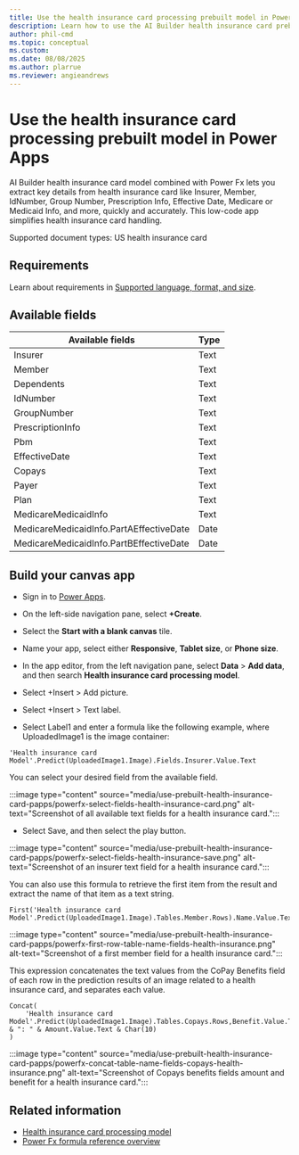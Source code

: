 ```yaml
---
title: Use the health insurance card processing prebuilt model in Power Apps
description: Learn how to use the AI Builder health insurance card prebuilt model in Power Apps.
author: phil-cmd
ms.topic: conceptual
ms.custom: 
ms.date: 08/08/2025
ms.author: plarrue
ms.reviewer: angieandrews
---
```


# Use the health insurance card processing prebuilt model in Power Apps

AI Builder health insurance card model combined with Power Fx lets you extract key details from health insurance card like Insurer, Member, IdNumber, Group Number, Prescription Info, Effective Date, Medicare or Medicaid Info, and more, quickly and accurately. This low-code app simplifies health insurance card handling.

Supported document types: US health insurance card

## Requirements

Learn about requirements in [Supported language, format, and size](prebuilt-health-insurance-card.md#supported-language-format-and-size).

## Available fields

|Available fields|	Type|
|-----------------|-----|
|Insurer|Text|
|Member|Text|
|Dependents|Text|
|IdNumber|Text|
|GroupNumber|Text|
|PrescriptionInfo|Text|
|Pbm|Text|
|EffectiveDate|Text|
|Copays|Text|
|Payer|Text|
|Plan|Text|
|MedicareMedicaidInfo|Text|
|MedicareMedicaidInfo.PartAEffectiveDate|Date|
|MedicareMedicaidInfo.PartBEffectiveDate	|Date|

## Build your canvas app

- Sign in to [Power Apps](https://make.powerapps.com/).

- On the left-side navigation pane, select **+Create**.

- Select the **Start with a blank canvas** tile.

- Name your app, select either **Responsive**, **Tablet size**, or **Phone size**.

- In the app editor, from the left navigation pane, select **Data** > **Add data**, and then search **Health insurance card processing model**.

- Select +Insert > Add picture.

- Select +Insert > Text label.

- Select Label1 and enter a formula like the following example, where UploadedImage1 is the image container:

 ```power-fx
'Health insurance card Model'.Predict(UploadedImage1.Image).Fields.Insurer.Value.Text
```
You can select your desired field from the available field.

:::image type="content" source="media/use-prebuilt-health-insurance-card-papps/powerfx-select-fields-health-insurance-card.png" alt-text="Screenshot of all available text fields for a health insurance card.":::

-  Select Save, and then select the play button.

:::image type="content" source="media/use-prebuilt-health-insurance-card-papps/powerfx-select-fields-health-insurance-save.png" alt-text="Screenshot of an insurer text field for a health insurance card.":::

You can also use this formula to retrieve the first item from the result and extract the name of that item as a text string.

```power-fx
First('Health insurance card Model'.Predict(UploadedImage1.Image).Tables.Member.Rows).Name.Value.Text
```

:::image type="content" source="media/use-prebuilt-health-insurance-card-papps/powerfx-first-row-table-name-fields-health-insurance.png" alt-text="Screenshot of a first member field for a health insurance card.":::

This expression concatenates the text values from the CoPay Benefits field of each row in the prediction results of an image related to a health insurance card, and separates each value.

```power-fx
Concat(
    'Health insurance card Model'.Predict(UploadedImage1.Image).Tables.Copays.Rows,Benefit.Value.Text & ": " & Amount.Value.Text & Char(10)
)
```

:::image type="content" source="media/use-prebuilt-health-insurance-card-papps/powerfx-concat-table-name-fields-copays-health-insurance.png" alt-text="Screenshot of Copays benefits fields amount and benefit for a health insurance card.":::

## Related information

- [Health insurance card processing model](prebuilt-health-insurance-card.md)
- [Power Fx formula reference overview](/power-platform/power-fx/formula-reference-overview)